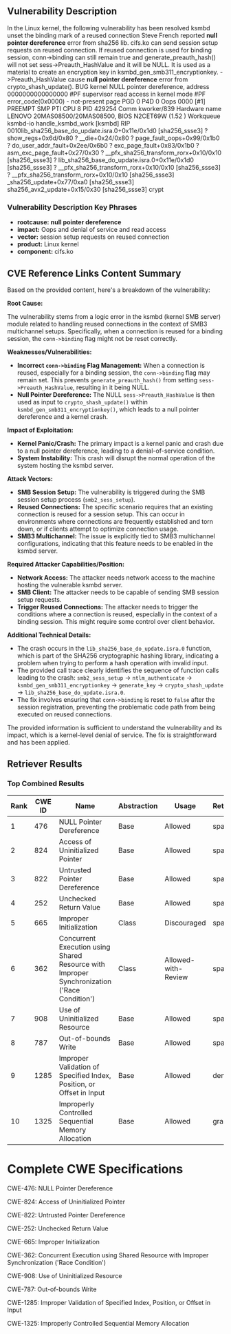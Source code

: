 ## Vulnerability Description
In the Linux kernel, the following vulnerability has been resolved ksmbd unset the binding mark of a reused connection Steve French reported **null pointer dereference** error from sha256 lib. cifs.ko can send session setup requests on reused connection. If reused connection is used for binding session, conn->binding can still remain true and generate_preauth_hash() will not set sess->Preauth_HashValue and it will be NULL. It is used as a material to create an encryption key in ksmbd_gen_smb311_encryptionkey. ->Preauth_HashValue cause **null pointer dereference** error from crypto_shash_update(). BUG kernel NULL pointer dereference, address 0000000000000000 #PF supervisor read access in kernel mode #PF error_code(0x0000) - not-present page PGD 0 P4D 0 Oops 0000 [#1] PREEMPT SMP PTI CPU 8 PID 429254 Comm kworker/839 Hardware name LENOVO 20MAS08500/20MAS08500, BIOS N2CET69W (1.52 ) Workqueue ksmbd-io handle_ksmbd_work [ksmbd] RIP 0010lib_sha256_base_do_update.isra.0+0x11e/0x1d0 [sha256_ssse3] ? show_regs+0x6d/0x80 ? __die+0x24/0x80 ? page_fault_oops+0x99/0x1b0 ? do_user_addr_fault+0x2ee/0x6b0 ? exc_page_fault+0x83/0x1b0 ? asm_exc_page_fault+0x27/0x30 ? __pfx_sha256_transform_rorx+0x10/0x10 [sha256_ssse3] ? lib_sha256_base_do_update.isra.0+0x11e/0x1d0 [sha256_ssse3] ? __pfx_sha256_transform_rorx+0x10/0x10 [sha256_ssse3] ? __pfx_sha256_transform_rorx+0x10/0x10 [sha256_ssse3] _sha256_update+0x77/0xa0 [sha256_ssse3] sha256_avx2_update+0x15/0x30 [sha256_ssse3] crypt

### Vulnerability Description Key Phrases
- **rootcause:** **null pointer dereference**
- **impact:** Oops and denial of service and read access
- **vector:** session setup requests on reused connection
- **product:** Linux kernel
- **component:** cifs.ko

## CVE Reference Links Content Summary
Based on the provided content, here's a breakdown of the vulnerability:

**Root Cause:**

The vulnerability stems from a logic error in the ksmbd (kernel SMB server) module related to handling reused connections in the context of SMB3 multichannel setups. Specifically, when a connection is reused for a binding session, the `conn->binding` flag might not be reset correctly.

**Weaknesses/Vulnerabilities:**

- **Incorrect `conn->binding` Flag Management:** When a connection is reused, especially for a binding session, the `conn->binding` flag may remain set. This prevents `generate_preauth_hash()` from setting `sess->Preauth_HashValue`, resulting in it being NULL.
- **Null Pointer Dereference:** The NULL `sess->Preauth_HashValue` is then used as input to `crypto_shash_update()` within `ksmbd_gen_smb311_encryptionkey()`, which leads to a null pointer dereference and a kernel crash.

**Impact of Exploitation:**

- **Kernel Panic/Crash:** The primary impact is a kernel panic and crash due to a null pointer dereference, leading to a denial-of-service condition.
- **System Instability:** This crash will disrupt the normal operation of the system hosting the ksmbd server.

**Attack Vectors:**

- **SMB Session Setup:** The vulnerability is triggered during the SMB session setup process (`smb2_sess_setup`).
- **Reused Connections:** The specific scenario requires that an existing connection is reused for a session setup. This can occur in environments where connections are frequently established and torn down, or if clients attempt to optimize connection usage.
- **SMB3 Multichannel:** The issue is explicitly tied to SMB3 multichannel configurations, indicating that this feature needs to be enabled in the ksmbd server.

**Required Attacker Capabilities/Position:**

- **Network Access:** The attacker needs network access to the machine hosting the vulnerable ksmbd server.
- **SMB Client:** The attacker needs to be capable of sending SMB session setup requests.
- **Trigger Reused Connections:** The attacker needs to trigger the conditions where a connection is reused, especially in the context of a binding session. This might require some control over client behavior.

**Additional Technical Details:**

- The crash occurs in the `lib_sha256_base_do_update.isra.0` function, which is part of the SHA256 cryptographic hashing library, indicating a problem when trying to perform a hash operation with invalid input.
- The provided call trace clearly identifies the sequence of function calls leading to the crash: `smb2_sess_setup` -> `ntlm_authenticate` -> `ksmbd_gen_smb311_encryptionkey` -> `generate_key` -> `crypto_shash_update` -> `lib_sha256_base_do_update.isra.0`.
- The fix involves ensuring that `conn->binding` is reset to `false` after the session registration, preventing the problematic code path from being executed on reused connections.

The provided information is sufficient to understand the vulnerability and its impact, which is a kernel-level denial of service. The fix is straightforward and has been applied.

## Retriever Results

### Top Combined Results

| Rank | CWE ID | Name | Abstraction | Usage  | Retrievers | Individual Scores |
|------|--------|------|-------------|-------|------------|-------------------|
| 1 | 476 | NULL Pointer Dereference | Base | Allowed | sparse | 0.649 |
| 2 | 824 | Access of Uninitialized Pointer | Base | Allowed | sparse | 0.570 |
| 3 | 822 | Untrusted Pointer Dereference | Base | Allowed | sparse | 0.561 |
| 4 | 252 | Unchecked Return Value | Base | Allowed | sparse | 0.547 |
| 5 | 665 | Improper Initialization | Class | Discouraged | sparse | 0.533 |
| 6 | 362 | Concurrent Execution using Shared Resource with Improper Synchronization ('Race Condition') | Class | Allowed-with-Review | sparse | 0.525 |
| 7 | 908 | Use of Uninitialized Resource | Base | Allowed | sparse | 0.519 |
| 8 | 787 | Out-of-bounds Write | Base | Allowed | sparse | 0.512 |
| 9 | 1285 | Improper Validation of Specified Index, Position, or Offset in Input | Base | Allowed | dense | 0.607 |
| 10 | 1325 | Improperly Controlled Sequential Memory Allocation | Base | Allowed | graph | 0.003 |



# Complete CWE Specifications

CWE-476: NULL Pointer Dereference

CWE-824: Access of Uninitialized Pointer

CWE-822: Untrusted Pointer Dereference

CWE-252: Unchecked Return Value

CWE-665: Improper Initialization

CWE-362: Concurrent Execution using Shared Resource with Improper Synchronization ('Race Condition')

CWE-908: Use of Uninitialized Resource

CWE-787: Out-of-bounds Write

CWE-1285: Improper Validation of Specified Index, Position, or Offset in Input

CWE-1325: Improperly Controlled Sequential Memory Allocation